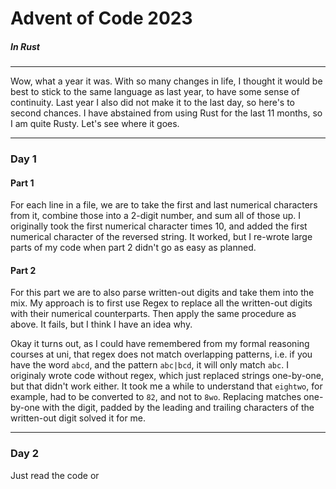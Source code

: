 # Advent of Code 2023
##### In Rust

---

Wow, what a year it was. With so many changes in life, I thought it would be best to stick to the same language as last year, to have some sense of continuity. Last year I also did not make it to the last day, so here's to second chances. I have abstained from using Rust for the last 11 months, so I am quite Rusty. Let's see where it goes. 

---

### Day 1
#### Part 1
For each line in a file, we are to take the first and last numerical characters from it, combine those into a 2-digit number, and sum all of those up. I originally took the first numerical character times 10, and added the first numerical character of the reversed string. It worked, but I re-wrote large parts of my code when part 2 didn't go as easy as planned.
#### Part 2
For this part we are to also parse written-out digits and take them into the mix. My approach is to first use Regex to replace all the written-out digits with their numerical counterparts. Then apply the same procedure as above. It fails, but I think I have an idea why.

Okay it turns out, as I could have remembered from my formal reasoning courses at uni, that regex does not match overlapping patterns, i.e. if you have the word `abcd`, and the pattern `abc|bcd`, it will only match `abc`. I originaly wrote code without regex, which just replaced strings one-by-one, but that didn't work either. It took me a while to understand that `eightwo`, for example, had to be converted to `82`, and not to `8wo`. Replacing matches one-by-one with the digit, padded by the leading and trailing characters of the written-out digit solved it for me. 

---

### Day 2
Just read the code or 